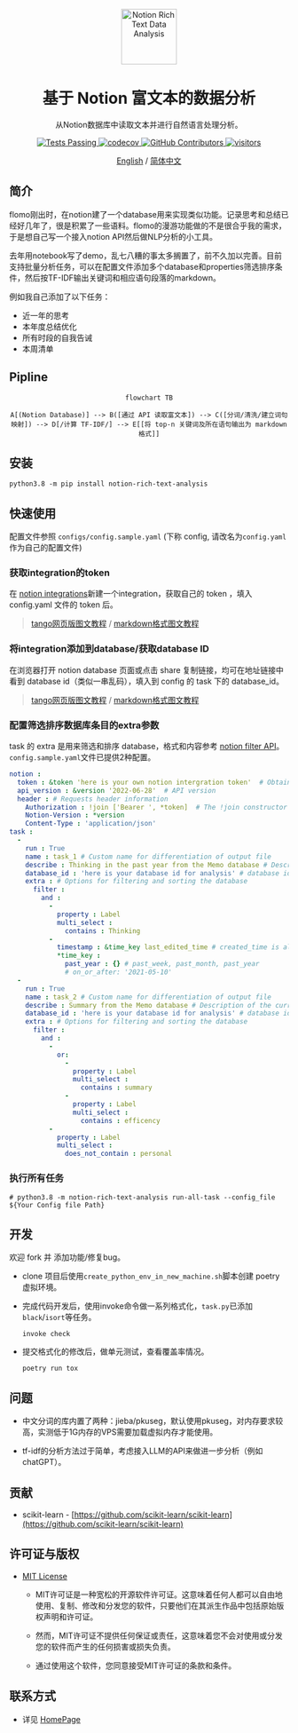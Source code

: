 <p align="center">
  <img width="100px" src="https://img.icons8.com/ios/250/FFFFFF/share-2.png" align="center" alt="Notion Rich Text Data Analysis" />
  <h1 align="center">
    基于 Notion 富文本的数据分析
  </h1>
  <p align="center">
    从Notion数据库中读取文本并进行自然语言处理分析。
  </p>
</p>

  <p align="center">
    <a href="https://github.com/dario-github/notion_rich_text_analysis/actions">
      <img alt="Tests Passing" src="https://github.com/dario-github/notion_rich_text_analysis/actions/workflows/main.yml/badge.svg" />
    </a>
    <a href="https://codecov.io/gh/dario-github/notion_rich_text_analysis">
      <img alt="codecov" src="https://codecov.io/gh/dario-github/notion_rich_text_analysis/branch/main/graph/badge.svg?token=ehzYhousD3" />
    </a>
    <a href="https://github.com/dario-github/notion_rich_text_analysis/graphs/contributors">
      <img alt="GitHub Contributors" src="https://img.shields.io/github/contributors/dario-github/notion_rich_text_analysis" />
    </a>
    <a href="https://github.com/dario-github/notion_rich_text_analysis">
      <img alt="visitors" src="https://visitor-badge.glitch.me/badge?page_id=dario-github.notion_rich_text_analysis&left_color=gray&right_color=green" />
    </a>
  </p>
  
  <p align="center">
    <a href="README.md">English</a>
    /
    <a href="README.zh.md">简体中文</a>
  </p>

## 简介

flomo刚出时，在notion建了一个database用来实现类似功能。记录思考和总结已经好几年了，很是积累了一些语料。flomo的漫游功能做的不是很合乎我的需求，于是想自己写一个接入notion API然后做NLP分析的小工具。

去年用notebook写了demo，乱七八糟的事太多搁置了，前不久加以完善。目前支持批量分析任务，可以在配置文件添加多个database和properties筛选排序条件，然后按TF-IDF输出关键词和相应语句段落的markdown。

例如我自己添加了以下任务：

- 近一年的思考
- 本年度总结优化
- 所有时段的自我告诫
- 本周清单

## Pipline

<center>

```mermaid
flowchart TB

A[(Notion Database)] --> B([通过 API 读取富文本]) --> C([分词/清洗/建立词句映射]) --> D[/计算 TF-IDF/] --> E[[将 top-n 关键词及所在语句输出为 markdown 格式]]
```

</center>

## 安装

```shell
python3.8 -m pip install notion-rich-text-analysis
```

## 快速使用

配置文件参照 `configs/config.sample.yaml` (下称 config, 请改名为`config.yaml`作为自己的配置文件)

### 获取integration的token

在 [notion integrations](https://www.notion.so/my-integrations/)新建一个integration，获取自己的 token ，填入 config.yaml 文件的 token 后。

> [tango网页版图文教程](https://app.tango.us/app/workflow/6e53c348-79b6-4ed3-8c75-46f5ddb996da?utm_source=markdown&utm_medium=markdown&utm_campaign=workflow%20export%20links) / [markdown格式图文教程](./docs/tango/get_the_integration_token.zh.md)

### 将integration添加到database/获取database ID

在浏览器打开 notion database 页面或点击 share 复制链接，均可在地址链接中看到 database id（类似一串乱码），填入到 config 的 task 下的 database_id。

> [tango网页版图文教程](https://app.tango.us/app/workflow/7e95c7df-af73-4748-9bf7-11efc8e24f2a?utm_source=markdown&utm_medium=markdown&utm_campaign=workflow%20export%20links) / [markdown格式图文教程](./docs/tango/add_integration_to_database.zh.md)

### 配置筛选排序数据库条目的extra参数

task 的 extra 是用来筛选和排序 database，格式和内容参考 [notion filter API](https://developers.notion.com/reference/post-database-query-filter#property-filter-object)。`config.sample.yaml`文件已提供2种配置。

```yaml
notion :
  token : &token 'here is your own notion intergration token'  # Obtain your own token from notion intergration: https://www.notion.so/my-integrations/
  api_version : &version '2022-06-28'  # API version
  header : # Requests header information
    Authorization : !join ['Bearer ', *token]  # The !join constructor needs to be added in python
    Notion-Version : *version 
    Content-Type : 'application/json'
task :
  - 
    run : True
    name : task_1 # Custom name for differentiation of output file
    describe : Thinking in the past year from the Memo database # Description of the current task, used to record what the task is to do
    database_id : 'here is your database id for analysis' # database id
    extra : # Options for filtering and sorting the database
      filter :
        and :
          - 
            property : Label
            multi_select :
              contains : Thinking
          - 
            timestamp : &time_key last_edited_time # created_time is also available
            *time_key : 
              past_year : {} # past_week, past_month, past_year
              # on_or_after: '2021-05-10'
  - 
    run : True
    name : task_2 # Custom name for differentiation of output file
    describe : Summary from the Memo database # Description of the current task, used to record what the task is to do
    database_id : 'here is your database id for analysis' # database id
    extra : # Options for filtering and sorting the database
      filter :
        and :
          - 
            or:
              - 
                property : Label
                multi_select : 
                  contains : summary
              - 
                property : Label
                multi_select : 
                  contains : efficency
          - 
            property : Label
            multi_select :
              does_not_contain : personal
```

### 执行所有任务

```shell
# python3.8 -m notion-rich-text-analysis run-all-task --config_file ${Your Config file Path}
```

## 开发

欢迎 fork 并 添加功能/修复bug。

- clone 项目后使用`create_python_env_in_new_machine.sh`脚本创建 poetry 虚拟环境。

- 完成代码开发后，使用invoke命令做一系列格式化，`task.py`已添加`black`/`isort`等任务。

    ```shell
    invoke check
    ```

- 提交格式化的修改后，做单元测试，查看覆盖率情况。

    ```shell
    poetry run tox
    ```

## 问题

- 中文分词的库内置了两种：jieba/pkuseg，默认使用pkuseg，对内存要求较高，实测低于1G内存的VPS需要加载虚拟内存才能使用。

- tf-idf的分析方法过于简单，考虑接入LLM的API来做进一步分析（例如chatGPT）。

## 贡献

- scikit-learn - [https://github.com/scikit-learn/scikit-learn](https://github.com/scikit-learn/scikit-learn)

## 许可证与版权

- [MIT License](./LICENSE)

  - MIT许可证是一种宽松的开源软件许可证。这意味着任何人都可以自由地使用、复制、修改和分发您的软件，只要他们在其派生作品中包括原始版权声明和许可证。

  - 然而，MIT许可证不提供任何保证或责任，这意味着您不会对使用或分发您的软件而产生的任何损害或损失负责。

  - 通过使用这个软件，您同意接受MIT许可证的条款和条件。

## 联系方式

- 详见 [HomePage](https://github.com/dario-github)

